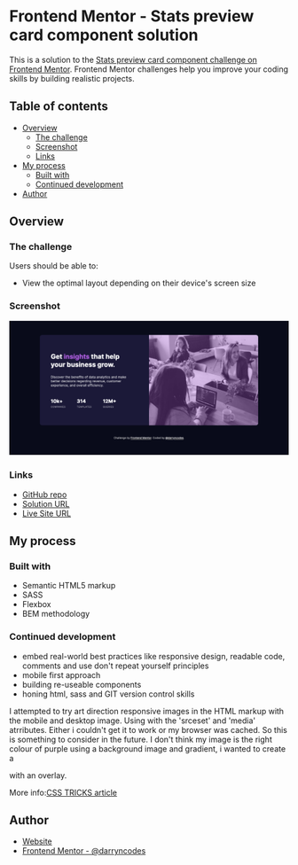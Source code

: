 # Frontend Mentor - Stats preview card component solution

This is a solution to the [Stats preview card component challenge on Frontend Mentor](https://www.frontendmentor.io/challenges/stats-preview-card-component-8JqbgoU62). Frontend Mentor challenges help you improve your coding skills by building realistic projects.

## Table of contents

-   [Overview](#overview)
    -   [The challenge](#the-challenge)
    -   [Screenshot](#screenshot)
    -   [Links](#links)
-   [My process](#my-process)
    -   [Built with](#built-with)
    -   [Continued development](#continued-development)
-   [Author](#author)

## Overview

### The challenge

Users should be able to:

-   View the optimal layout depending on their device's screen size

### Screenshot

![](./screenshot.png)

### Links

-   [GitHub repo](https://github.com/darryncodes/stat-preview-card)
-   [Solution URL](https://darryncodes.github.io/stat-preview-card/)
-   [Live Site URL](https://www.darryncodes.co.uk/pages/stat-preview-card.html)

## My process

### Built with

-   Semantic HTML5 markup
-   SASS
-   Flexbox
-   BEM methodology

### Continued development

-   embed real-world best practices like responsive design, readable code, comments and use don't repeat yourself principles
-   mobile first approach
-   building re-useable components
-   honing html, sass and GIT version control skills

I attempted to try art direction responsive images in the HTML markup with the mobile and desktop image. Using <picture> <source> with the 'srceset' and 'media' atrributes. Either i couldn't get it to work or my browser was cached. So this is something to consider in the future. I don't think my image is the right colour of purple using a background image and gradient, i wanted to create a <div> with an overlay.

More info:[CSS TRICKS article](https://css-tricks.com/a-guide-to-the-responsive-images-syntax-in-html/)

## Author

-   [Website](https://www.darryncodes.co.uk/)
-   [Frontend Mentor - @darryncodes](https://www.frontendmentor.io/profile/darryncodes)

